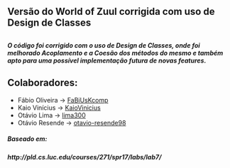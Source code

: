 <h2>Versão do World of Zuul corrigida com uso de Design de Classes<h2>

<h5>O código foi corrigido com o uso de Design de Classes, onde foi melhorado Acoplamento e a Coesão 
dos métodos do mesmo e também apto para uma possível implementação futura de novas features.</h5>

## Colaboradores:

- Fábio Oliveira -> [FaBiUsKcomp](https://github.com/FaBiUsKcomp)
- Kaio Vinícius -> [KaioVinicius](https://github.com/KaioVinicius54)
- Otávio Lima -> [lima300](https://github.com/lima300)
- Otávio Resende -> [otavio-resende98](https://github.com/otavio-resende98)

<h5>Baseado em:<h5> http://pld.cs.luc.edu/courses/271/spr17/labs/lab7/
